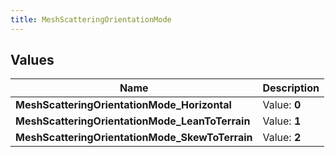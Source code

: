 ```yaml
---
title: MeshScatteringOrientationMode
---
```


## Values

| Name | Description |
| ---- | ----------- |
| **MeshScatteringOrientationMode\_Horizontal** | Value: **0** |
| **MeshScatteringOrientationMode\_LeanToTerrain** | Value: **1** |
| **MeshScatteringOrientationMode\_SkewToTerrain** | Value: **2** |

